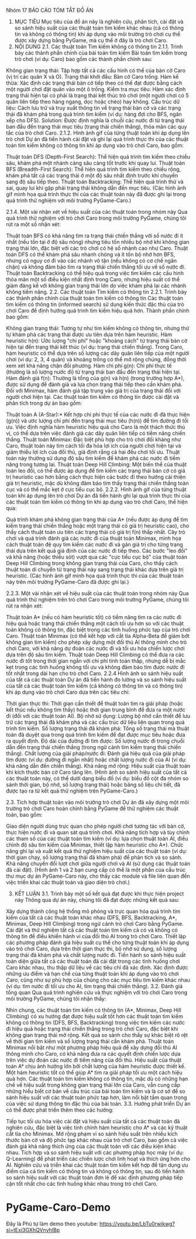 Nhóm 17
BÁO CÁO TÓM TẮT ĐỒ ÁN
1. MỤC TIÊU
Mục tiêu của đồ án này là nghiên cứu, phân tích, cài đặt và so sánh hiệu suất của các thuật toán tìm kiếm khác nhau (cả có thông tin và không có thông tin) khi áp dụng vào môi trường trò chơi cụ thể được xây dựng bằng PyGame, mà cụ thể ở đây là trò chơi Caro.
2. NỘI DUNG
2.1. Các thuật toán Tìm kiếm không có thông tin
2.1.1. Trình bày các thành phần chính của bài toán tìm kiếm
Bài toán tìm kiếm trong trò chơi (ví dụ: Caro) bao gồm các thành phần chính sau:

Không gian trạng thái: Tập hợp tất cả các cấu hình có thể của bàn cờ Caro (vị trí các quân X và O).
Trạng thái khởi đầu: Bàn cờ Caro trống.
Hàm kế thừa: Xác định các trạng thái bàn cờ tiếp theo có thể đạt được bằng cách một người chơi đặt quân vào một ô trống.
Kiểm tra mục tiêu: Hàm xác định trạng thái hiện tại có phải là trạng thái kết thúc trò chơi (một người chơi có 5 quân liên tiếp theo hàng ngang, dọc hoặc chéo) hay không.
Cấu trúc dữ liệu: Cách lưu trữ và truy xuất thông tin về trạng thái bàn cờ và các trạng thái đã khám phá trong quá trình tìm kiếm (ví dụ: hàng đợi cho BFS, ngăn xếp cho DFS).
Solution: Được định nghĩa là chuỗi các nước đi từ trạng thái ban đầu đến trạng thái mục tiêu (trạng thái chiến thắng), thỏa mãn các quy tắc của trò chơi Caro.
2.1.2. Hình ảnh gif của từng thuật toán khi áp dụng lên trò chơi
Dự án đã tiến hành cài đặt và ghi lại quá trình thực thi của các thuật toán tìm kiếm không có thông tin khi áp dụng vào trò chơi Caro, bao gồm:

Thuật toán DFS (Depth-First Search): Thể hiện quá trình tìm kiếm theo chiều sâu, khám phá một nhánh càng sâu càng tốt trước khi quay lui.
Thuật toán BFS (Breadth-First Search): Thể hiện quá trình tìm kiếm theo chiều rộng, khám phá tất cả các trạng thái ở một độ sâu nhất định trước khi chuyển sang độ sâu tiếp theo.
Thuật toán Backtracking: Thể hiện quá trình thử và sai, quay lui khi gặp phải trạng thái không dẫn đến mục tiêu.
(Các hình ảnh gif minh họa quá trình thực thi của các thuật toán này đã được ghi lại trong quá trình thử nghiệm với môi trường PyGame-Caro.)

2.1.4. Một vài nhận xét về hiệu suất của các thuật toán trong nhóm này
Qua quá trình thử nghiệm với trò chơi Caro trong môi trường PyGame, chúng tôi rút ra một số nhận xét:

Thuật toán BFS có khả năng tìm ra trạng thái chiến thắng với số nước đi ít nhất (nếu tồn tại ở độ sâu nông) nhưng tiêu tốn nhiều bộ nhớ khi không gian trạng thái lớn, đặc biệt với các trò chơi có hệ số nhánh cao như Caro.
Thuật toán DFS có thể khám phá sâu nhanh chóng và ít tốn bộ nhớ hơn BFS, nhưng có nguy cơ đi vào các nhánh vô tận (nếu không có cơ chế ngăn chặn) và không đảm bảo tìm ra trạng thái chiến thắng tối ưu về số nước đi.
Thuật toán Backtracking có thể hiệu quả trong việc tìm kiếm các cấu hình thỏa mãn một số điều kiện nhất định trong Caro, nhưng hiệu suất có thể giảm đáng kể với không gian trạng thái lớn do việc khám phá lại các nhánh không tiềm năng.
2.2. Các thuật toán Tìm kiếm có thông tin
2.2.1. Trình bày các thành phần chính của thuật toán tìm kiếm có thông tin
Các thuật toán tìm kiếm có thông tin (informed search) sử dụng kiến thức đặc thù của trò chơi Caro để định hướng quá trình tìm kiếm hiệu quả hơn. Thành phần chính bao gồm:

Không gian trạng thái: Tương tự như tìm kiếm không có thông tin, nhưng thứ tự khám phá các trạng thái được ưu tiên dựa trên hàm heuristic.
Hàm heuristic h(n): Ước lượng "chi phí" hoặc "khoảng cách" từ trạng thái bàn cờ hiện tại đến trạng thái kết thúc (ví dụ: trạng thái chiến thắng). Trong Caro, hàm heuristic có thể dựa trên số lượng các dãy quân liên tiếp của một người chơi (ví dụ: 2, 3, 4 quân) và khoảng trống có thể mở rộng chúng, đồng thời xem xét khả năng chặn đối phương.
Hàm chi phí g(n): Chi phí thực tế (thường là số lượng nước đi) từ trạng thái ban đầu đến trạng thái hiện tại.
Hàm đánh giá f(n): Thường là tổng của g(n) và h(n) (trong trường hợp A*), được sử dụng để đánh giá và lựa chọn trạng thái tiếp theo cần khám phá. Đối với Minimax, hàm đánh giá tập trung vào giá trị của trạng thái đối với người chơi hiện tại.
Các thuật toán tìm kiếm có thông tin được cài đặt và phân tích trong dự án bao gồm:

Thuật toán A (A-Star):* Kết hợp chi phí thực tế của các nước đi đã thực hiện (g(n)) và ước lượng chi phí đến trạng thái mục tiêu (h(n)) để tìm đường đi tối ưu. Việc định nghĩa hàm heuristic hiệu quả cho Caro là một thách thức thú vị, có thể dựa trên việc đánh giá các dãy quân liên tiếp có tiềm năng chiến thắng.
Thuật toán Minimax: Đặc biệt phù hợp cho trò chơi đối kháng như Caro, thuật toán này tìm cách tối đa hóa lợi ích của người chơi hiện tại và giảm thiểu lợi ích của đối thủ, giả định rằng cả hai đều chơi tối ưu. Thuật toán này thường sử dụng độ sâu tìm kiếm để khám phá các nước đi tiềm năng trong tương lai.
Thuật toán Deep Hill Climbing: Một biến thể của thuật toán leo đồi, có thể được áp dụng để tìm kiếm các trạng thái bàn cờ có giá trị heuristic cao hơn bằng cách thực hiện các bước đi theo hướng cải thiện giá trị heuristic, mặc dù không đảm bảo tìm thấy trạng thái chiến thắng toàn cục và có thể mắc kẹt ở cực tiểu cục bộ.
2.2.2. Hình ảnh gif của từng thuật toán khi áp dụng lên trò chơi
Dự án đã tiến hành ghi lại quá trình thực thi của các thuật toán tìm kiếm có thông tin khi áp dụng vào trò chơi Caro, thể hiện qua:

Quá trình khám phá không gian trạng thái của A* (nếu được áp dụng để tìm kiếm trạng thái chiến thắng hoặc một trạng thái có giá trị heuristic cao), cho thấy cách thuật toán ưu tiên các trạng thái có giá trị f(n) thấp nhất.
Cây trò chơi và quá trình đánh giá các nước đi của thuật toán Minimax, minh họa cách thuật toán đệ quy tìm kiếm các nước đi và gán giá trị cho từng trạng thái dựa trên kết quả giả định của các nước đi tiếp theo.
Các bước "leo đồi" và khả năng (hoặc thiếu sót) vượt qua các "cực tiểu cục bộ" của thuật toán Deep Hill Climbing trong không gian trạng thái của Caro, cho thấy cách thuật toán di chuyển từ trạng thái này sang trạng thái khác dựa trên giá trị heuristic.
(Các hình ảnh gif minh họa quá trình thực thi của các thuật toán này trên môi trường PyGame-Caro đã được ghi lại.)

2.2.3. Một vài nhận xét về hiệu suất của các thuật toán trong nhóm này
Qua quá trình thử nghiệm trên trò chơi Caro trong môi trường PyGame, chúng tôi rút ra nhận xét:

Thuật toán A* (nếu có hàm heuristic tốt) có tiềm năng tìm ra các nước đi hiệu quả hoặc trạng thái chiến thắng một cách tối ưu hơn so với các thuật toán không có thông tin, đặc biệt trong các tình huống phức tạp của trò chơi Caro.
Thuật toán Minimax (có thể kết hợp với cắt tỉa Alpha-Beta để giảm bớt không gian tìm kiếm) cho phép xây dựng một đối thủ AI thông minh cho trò chơi Caro, với khả năng dự đoán các nước đi và tối ưu hóa chiến lược chơi dựa trên độ sâu tìm kiếm.
Thuật toán Deep Hill Climbing có thể đưa ra các nước đi tốt trong thời gian ngắn với chi phí tính toán thấp, nhưng dễ bị mắc kẹt trong các tình huống không tối ưu và không đảm bảo tìm được nước đi tốt nhất trong dài hạn cho trò chơi Caro.
2.2.4 Hình ảnh so sánh hiệu suất của tất cả các thuật toán
Dự án đã tiến hành đo lường và so sánh hiệu suất của tất cả các thuật toán tìm kiếm (cả không có thông tin và có thông tin) khi áp dụng vào trò chơi Caro dựa trên các tiêu chí:

Thời gian thực thi: Thời gian cần thiết để thuật toán tìm ra giải pháp (hoặc kết thúc nếu không tìm thấy) hoặc thời gian trung bình để đưa ra một nước đi (đối với các thuật toán AI).
Bộ nhớ sử dụng: Lượng bộ nhớ cần thiết để lưu trữ các trạng thái đã khám phá và các cấu trúc dữ liệu liên quan trong quá trình tìm kiếm.
Số lượng trạng thái đã khám phá: Tổng số trạng thái mà thuật toán đã duyệt qua trong quá trình tìm kiếm để đạt được mục tiêu hoặc đưa ra quyết định.
Độ dài của đường đi tìm được: Số lượng nước đi trong chuỗi dẫn đến trạng thái chiến thắng (trong ngữ cảnh tìm kiếm trạng thái chiến thắng).
Chất lượng của giải pháp/nước đi: Đánh giá hiệu quả của giải pháp tìm được (ví dụ: đường đi ngắn nhất) hoặc chất lượng nước đi của AI (ví dụ: khả năng dẫn đến chiến thắng).
Khả năng mở rộng: Hiệu suất của thuật toán khi kích thước bàn cờ Caro tăng lên.
(Hình ảnh so sánh hiệu suất của tất cả các thuật toán này, có thể dưới dạng biểu đồ (ví dụ: biểu đồ cột đa nhóm so sánh thời gian, bộ nhớ, số lượng trạng thái) hoặc bảng số liệu chi tiết, đã được tạo ra từ kết quả thử nghiệm trên PyGame-Caro.)

2.3. Tích hợp thuật toán vào môi trường trò chơi
Dự án đã xây dựng một môi trường trò chơi Caro hoàn chỉnh bằng PyGame để thử nghiệm các thuật toán, bao gồm:

Giao diện người dùng trực quan cho phép người chơi tương tác với bàn cờ, thực hiện nước đi và quan sát quá trình chơi.
Khả năng tích hợp và tùy chỉnh các tham số của các thuật toán tìm kiếm (ví dụ: lựa chọn thuật toán AI, điều chỉnh độ sâu tìm kiếm của Minimax, thiết lập hàm heuristic cho A*).
Chức năng ghi lại và xuất kết quả thử nghiệm hiệu suất của các thuật toán (ví dụ: thời gian chạy, số lượng trạng thái đã khám phá) để phân tích và so sánh.
Khả năng chuyển đổi lượt chơi giữa người chơi và AI (sử dụng các thuật toán đã cài đặt).
(Hình ảnh 1 và 2 bạn cung cấp có thể là một phần của cấu trúc thư mục dự án PyGame-Caro này, cho thấy các module và file liên quan đến việc triển khai các thuật toán và giao diện trò chơi.)

3. KẾT LUẬN
3.1. Trình bày một số kết quả đạt được khi thực hiện project này
Thông qua dự án này, chúng tôi đã đạt được những kết quả sau:

Xây dựng thành công hệ thống mô phỏng và trực quan hóa quá trình tìm kiếm của tất cả các thuật toán khác nhau (DFS, BFS, Backtracking, A*, Minimax, Deep Hill Climbing) trong ngữ cảnh trò chơi Caro bằng PyGame.
Cài đặt và thử nghiệm tất cả các thuật toán tìm kiếm cả có và không có thông tin để điều khiển hành vi của đối thủ AI trong trò chơi Caro.
Thiết lập các phương pháp đánh giá hiệu suất cụ thể cho từng thuật toán khi áp dụng vào trò chơi Caro, dựa trên thời gian thực thi, bộ nhớ sử dụng, số lượng trạng thái đã khám phá và chất lượng nước đi.
Tiến hành so sánh hiệu suất toàn diện giữa tất cả các thuật toán đã cài đặt trong các tình huống chơi Caro khác nhau, thu thập dữ liệu về các tiêu chí đã xác định.
Xác định được những ưu điểm và hạn chế của từng thuật toán khi áp dụng vào trò chơi Caro, cũng như sự phù hợp của chúng cho các mục tiêu tìm kiếm khác nhau (ví dụ: tìm nước đi tối ưu cho AI, tìm trạng thái chiến thắng).
3.2. Đánh giá tổng quan
Qua quá trình nghiên cứu và thực nghiệm với trò chơi Caro trong môi trường PyGame, chúng tôi nhận thấy:

Nhìn chung, các thuật toán tìm kiếm có thông tin (A*, Minimax, Deep Hill Climbing) có xu hướng đạt được hiệu suất tốt hơn các thuật toán tìm kiếm không có thông tin (DFS, BFS, Backtracking) trong việc tìm kiếm các nước đi hiệu quả hoặc trạng thái chiến thắng trong trò chơi Caro, đặc biệt khi không gian trạng thái mở rộng. Kết quả so sánh cho thấy sự khác biệt rõ rệt về thời gian tìm kiếm và số lượng trạng thái cần khám phá.
Thuật toán Minimax nổi bật như một phương pháp hiệu quả để xây dựng đối thủ AI thông minh cho Caro, có khả năng đưa ra các quyết định chiến lược dựa trên việc dự đoán các nước đi tiềm năng của đối thủ.
Hiệu suất của thuật toán A* chịu ảnh hưởng lớn bởi chất lượng của hàm heuristic được thiết kế. Một hàm heuristic tốt có thể giúp A* tìm ra giải pháp tối ưu một cách hiệu quả hơn.
Các thuật toán tìm kiếm không có thông tin, mặc dù có những hạn chế về hiệu suất trong không gian trạng thái lớn của Caro, vẫn cung cấp những hiểu biết cơ bản về cấu trúc của bài toán tìm kiếm và là cơ sở để so sánh hiệu suất với các thuật toán phức tạp hơn, làm nổi bật tầm quan trọng của việc sử dụng thông tin đặc thù của bài toán.
3.3. Hướng phát triển
Dự án có thể được phát triển thêm theo các hướng:

Tiếp tục tối ưu hóa việc cài đặt và hiệu suất của tất cả các thuật toán đã nghiên cứu, đặc biệt là việc tinh chỉnh hàm heuristic cho A* và các kỹ thuật cắt tỉa cho Minimax.
Mở rộng phạm vi so sánh hiệu suất trên nhiều kích thước bàn cờ và độ phức tạp khác nhau của trò chơi Caro, bao gồm cả việc đánh giá khả năng thích ứng của các thuật toán với các điều kiện khác nhau.
Tích hợp và so sánh hiệu suất với các phương pháp học máy (ví dụ: Q-Learning) để phát triển các chiến lược chơi linh hoạt và thích ứng hơn cho AI.
Nghiên cứu và triển khai các thuật toán tìm kiếm kết hợp để tận dụng ưu điểm của cả tìm kiếm có thông tin và không có thông tin, sau đó tiến hành so sánh hiệu suất với các thuật toán đơn lẻ để xác định phương pháp tiếp cận tốt nhất cho các tình huống khác nhau trong trò chơi Caro.
# PyGame-Caro-Demo
 Đây là Phú tự làm demo theo youtube:
https://youtu.be/LbTu0rwikwg?si=tExi3GXhQVnyhIBp
